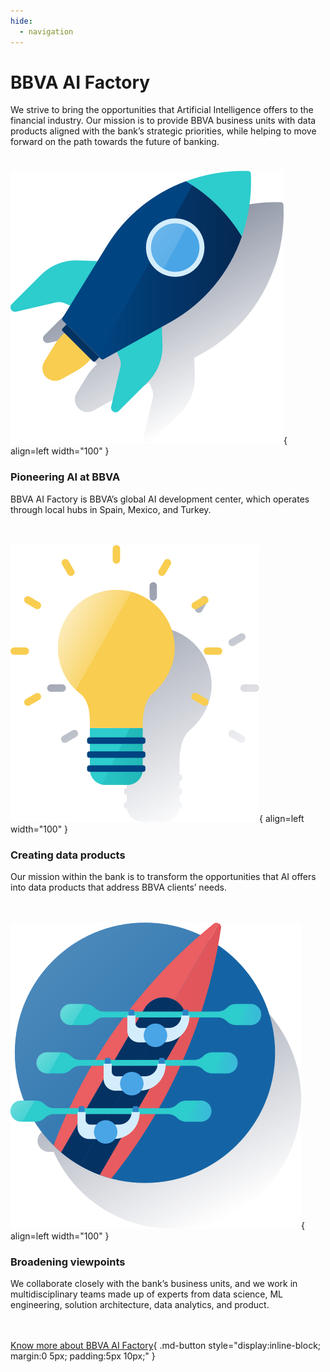 ```yaml
---
hide:
  - navigation
---
```


# BBVA AI Factory

We strive to bring the opportunities that Artificial Intelligence offers to the financial industry. Our mission is to provide BBVA business units with data products aligned with the bank’s strategic priorities, while helping to move forward on the path towards the future of banking.

<div style="height: 10px;"></div>

![Pioneering AI at BBVA](assets/about_1.png){ align=left width="100" }

### Pioneering AI at BBVA

BBVA AI Factory is BBVA’s global AI development center, which operates through local hubs in Spain, Mexico, and Turkey.

<div style="height: 20px;"></div>

![Creating data products](assets/about_2.png){ align=left width="100" }

### Creating data products

Our mission within the bank is to transform the opportunities that AI offers into data products that address BBVA clients’ needs.

<div style="height: 20px;"></div>

![Broadening viewpoints](assets/about_3.png){ align=left width="100" }

### Broadening viewpoints

We collaborate closely with the bank’s business units, and we work in multidisciplinary teams made up of experts from data science, ML engineering, solution architecture, data analytics, and product.

<div markdown="1" style="height: 20px;"></div>

[Know more about BBVA AI Factory](https://www.bbvaaifactory.com/){ .md-button  style="display:inline-block; margin:0 5px; padding:5px 10px;" }

<br>